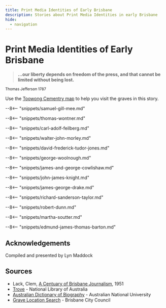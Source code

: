 ```yaml
---
title: Print Media Identities of Early Brisbane
description: Stories about Print Media Identities in early Brisbane
hide:
  - navigation
---
```


# Print Media Identities of Early Brisbane  

>**…our liberty depends on freedom of the press, and that cannot be limited without being lost.** 

<small>Thomas Jefferson 1787</small>


Use the [Toowong Cementry map](../index.md#toowong-cemetery-map) to help you visit the graves in this story.

--8<-- "snippets/samuel-gill-mee.md"

--8<-- "snippets/thomas-wontner.md"

--8<-- "snippets/carl-adolf-feilberg.md"

--8<-- "snippets/walter-john-morley.md"

--8<-- "snippets/david-frederick-tudor-jones.md"

--8<-- "snippets/george-woolnough.md"

--8<-- "snippets/james-and-george-cowlishaw.md"

--8<-- "snippets/john-james-knight.md"

--8<-- "snippets/james-george-drake.md"

--8<-- "snippets/richard-sanderson-taylor.md"

--8<-- "snippets/robert-dunn.md"

--8<-- "snippets/martha-soutter.md"

--8<-- "snippets/edmund-james-thomas-barton.md"

## Acknowledgements

Compiled and presented by Lyn Maddock

## Sources

- Lack, Clem, [A Centuary of Brisbane Journalism](https://espace.library.uq.edu.au), 1951
- [Trove](https://trove.nla.gov.au) - National Library of Australia
- [Australian Dictionary of Biography](https://adb.anu.edu.au) - Australian National University
- [Grave Location Search](https://graves.brisbane.qld.gov.au) - Brisbane City Council

<!--
<div class="noprint" markdown="1">
## Brochure

**[Download this walk](../assets/guides/printers.pdf)** - designed to be printed and folded in half to make an A5 brochure.

</div>
-->

